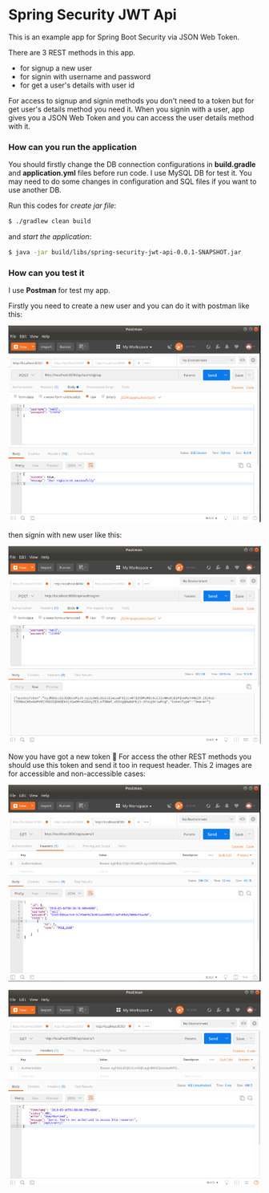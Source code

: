 # Spring Security JWT Api

This is an example app for Spring Boot Security via JSON Web Token.

There are 3 REST methods in this app.
 * for signup a new user
 * for signin with username and password
 * for get a user's details with user id
 
 For access to signup and signin methods you don't need to a token but for get user's details method you need it. When you signin with a user, app gives you a JSON Web Token and you can access the user details method with it.

### How can you run the application
You should firstly change the DB connection configurations in **build.gradle** and **application.yml** files before run code.
I use MySQL DB for test it. You may need to do some changes in configuration and SQL files if you want to use another DB.

Run this codes for *create jar file*:
```sh
$ ./gradlew clean build
```

and *start the application*:
```sh
$ java -jar build/libs/spring-security-jwt-api-0.0.1-SNAPSHOT.jar
```

### How can you test it
I use **Postman** for test my app. 

Firstly you need to create a new user and  you can do it with postman like this:

![signup](https://raw.githubusercontent.com/nailcankucuk/spring-security-jwt-api/master/src/main/resources/images/signup.png)

then signin with new user like this:

![signin](https://raw.githubusercontent.com/nailcankucuk/spring-security-jwt-api/master/src/main/resources/images/signin.png)

Now you have got a new token :metal: For access the other REST methods you should use this token and send it too in request header. This 2 images are for accessible and non-accessible cases:

![access](https://raw.githubusercontent.com/nailcankucuk/spring-security-jwt-api/master/src/main/resources/images/access.png)

![not_access](https://raw.githubusercontent.com/nailcankucuk/spring-security-jwt-api/master/src/main/resources/images/not_access.png)


